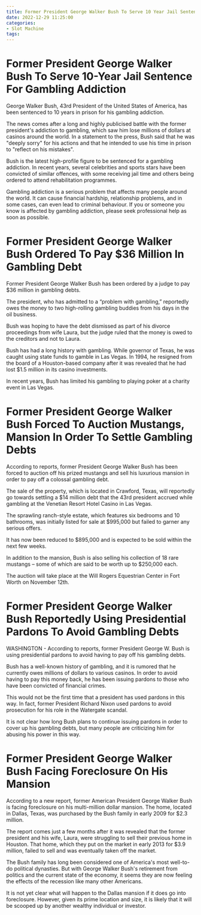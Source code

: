 ```yaml
---
title: Former President George Walker Bush To Serve 10 Year Jail Sentence For Gambling Addiction
date: 2022-12-29 11:25:00
categories:
- Slot Machine
tags:
---
```



#  Former President George Walker Bush To Serve 10-Year Jail Sentence For Gambling Addiction

George Walker Bush, 43rd President of the United States of America, has been sentenced to 10 years in prison for his gambling addiction.

The news comes after a long and highly publicised battle with the former president's addiction to gambling, which saw him lose millions of dollars at casinos around the world. In a statement to the press, Bush said that he was "deeply sorry" for his actions and that he intended to use his time in prison to "reflect on his mistakes".

Bush is the latest high-profile figure to be sentenced for a gambling addiction. In recent years, several celebrities and sports stars have been convicted of similar offences, with some receiving jail time and others being ordered to attend rehabilitation programmes.

Gambling addiction is a serious problem that affects many people around the world. It can cause financial hardship, relationship problems, and in some cases, can even lead to criminal behaviour. If you or someone you know is affected by gambling addiction, please seek professional help as soon as possible.

#  Former President George Walker Bush Ordered To Pay $36 Million In Gambling Debt

Former President George Walker Bush has been ordered by a judge to pay $36 million in gambling debts.

The president, who has admitted to a “problem with gambling,” reportedly owes the money to two high-rolling gambling buddies from his days in the oil business.

Bush was hoping to have the debt dismissed as part of his divorce proceedings from wife Laura, but the judge ruled that the money is owed to the creditors and not to Laura.

Bush has had a long history with gambling. While governor of Texas, he was caught using state funds to gamble in Las Vegas. In 1994, he resigned from the board of a Houston-based company after it was revealed that he had lost $1.5 million in its casino investments.

In recent years, Bush has limited his gambling to playing poker at a charity event in Las Vegas.

#  Former President George Walker Bush Forced To Auction Mustangs, Mansion In Order To Settle Gambling Debts

According to reports, former President George Walker Bush has been forced to auction off his prized mustangs and sell his luxurious mansion in order to pay off a colossal gambling debt.

The sale of the property, which is located in Crawford, Texas, will reportedly go towards settling a $14 million debt that the 43rd president accrued while gambling at the Venetian Resort Hotel Casino in Las Vegas.

The sprawling ranch-style estate, which features six bedrooms and 10 bathrooms, was initially listed for sale at $995,000 but failed to garner any serious offers.

It has now been reduced to $895,000 and is expected to be sold within the next few weeks.

In addition to the mansion, Bush is also selling his collection of 18 rare mustangs – some of which are said to be worth up to $250,000 each.

The auction will take place at the Will Rogers Equestrian Center in Fort Worth on November 12th.

#  Former President George Walker Bush Reportedly Using Presidential Pardons To Avoid Gambling Debts

WASHINGTON - According to reports, former President George W. Bush is using presidential pardons to avoid having to pay off his gambling debts.

Bush has a well-known history of gambling, and it is rumored that he currently owes millions of dollars to various casinos. In order to avoid having to pay this money back, he has been issuing pardons to those who have been convicted of financial crimes.

This would not be the first time that a president has used pardons in this way. In fact, former President Richard Nixon used pardons to avoid prosecution for his role in the Watergate scandal.

It is not clear how long Bush plans to continue issuing pardons in order to cover up his gambling debts, but many people are criticizing him for abusing his power in this way.

#  Former President George Walker Bush Facing Foreclosure On His Mansion

According to a new report, former American President George Walker Bush is facing foreclosure on his multi-million dollar mansion. The home, located in Dallas, Texas, was purchased by the Bush family in early 2009 for $2.3 million.

The report comes just a few months after it was revealed that the former president and his wife, Laura, were struggling to sell their previous home in Houston. That home, which they put on the market in early 2013 for $3.9 million, failed to sell and was eventually taken off the market.

The Bush family has long been considered one of America's most well-to-do political dynasties. But with George Walker Bush's retirement from politics and the current state of the economy, it seems they are now feeling the effects of the recession like many other Americans.

It is not yet clear what will happen to the Dallas mansion if it does go into foreclosure. However, given its prime location and size, it is likely that it will be scooped up by another wealthy individual or investor.
